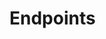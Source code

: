 # Endpoints

<!-- Detailed documentation for each API endpoint. Include HTTP methods, URL patterns, parameters, request/response schemas, status codes, and examples for all available endpoints. -->

